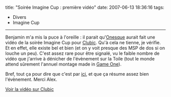 title: "Soirée Imagine Cup : première vidéo"
date: 2007-06-13 18:36:16
tags:
  - Divers
  - Imagine Cup
---

Benjamin m'a mis la puce à l'oreille&nbsp;: il parait qu'[Onesque](//www.onesque.net/blog/) aurait fait une vidéo de la soirée Imagine Cup pour [Clubic](//www.clubic.com). Qu'à cela ne tienne, je vérifie. Et en effet, elle existe bel et bien (et on y voit presque des MSP de dos si on louche un peu). C'est assez rare pour être signalé, vu le faible nombre de vidéo que j'arrive à dénicher de l'évènement sur la Toile (tout le monde attend s&ucirc;rement l'annuel montage made in [Game One](//www.gameone.net)).

Bref, tout ça pour dire que c'est par [ici](//www.clubic.com/actualite-74991-video-finale-francaise-imagine-cup-2007.html), et que ça résume assez bien l'évènement. Merci Alex.

[Voir la vidéo sur Clubic](//www.clubic.com/actualite-74991-video-finale-francaise-imagine-cup-2007.html)